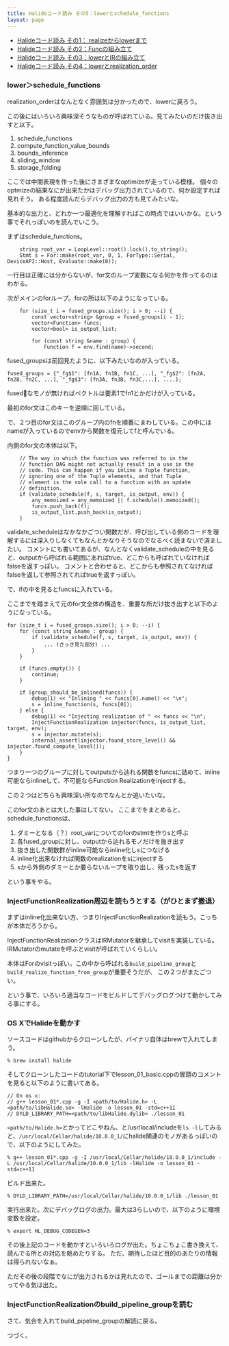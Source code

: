 ```yaml
---
title: Halideコード読み その5：lowerとschedule_functions
layout: page
---
```


- [Halideコード読み その1： realizeからlowerまで](https://karino2.github.io/2020/10/14/halide_reading_1.html)
- [Halideコード読み その2：Funcの組み立て](https://karino2.github.io/2020/10/14/halide_reading_2.html)
- [Halideコード読み その3：lowerとIRの組み立て](https://karino2.github.io/2020/10/15/halide_reading_3.html)
- [Halideコード読み その4：lowerとrealization_order](https://karino2.github.io/2020/10/19/halide_reading_4.html)


### lower＞schedule_functions

realization_orderはなんとなく雰囲気は分かったので、lowerに戻ろう。

この後にはいろいろ興味深そうなものが呼ばれている。見てみたいのだけ抜き出すと以下。

1. schedule_functions
2. compute_function_value_bounds
3. bounds_inference
4. sliding_window
5. storage_folding

ここでは中間表現を作った後にさまざまなoptimizeが走っている模様。
個々のoptmizeの結果なにが出来たかはデバッグ出力されているので、何か設定すれば見れそう。
ある程度読んだらデバッグ出力の方も見てみたいな。

基本的な出力と、どれか一つ最適化を理解すればこの時点ではいいかな。という事でそれっぽいのを読んでいこう。

まずはschedule_functions。

```
    string root_var = LoopLevel::root().lock().to_string();
    Stmt s = For::make(root_var, 0, 1, ForType::Serial, DeviceAPI::Host, Evaluate::make(0));
```

一行目は正確には分からないが、for文のループ変数になる何かを作ってるのはわかる。

次がメインのforループ。forの所は以下のようになっている。


```
    for (size_t i = fused_groups.size(); i > 0; --i) {
        const vector<string> &group = fused_groups[i - 1];
        vector<Function> funcs;
        vector<bool> is_output_list;

        for (const string &name : group) {
            Function f = env.find(name)->second;
```

fused_groupsは前回見たように、以下みたいなのが入っている。

```
fused_groups = {"_fg$1": [fn1A, fn1B, fn1C, ...], "_fg$2": [fn2A, fn2B, fn2C, ...], "_fg$3": [fn3A, fn3B, fn3C,...], ....};
```

fusedなモノが無ければベクトルは要素1でfn1とかだけが入っている。

最初のfor文はこのキーを逆順に回している。

で、２つ目のfor文はこのグループ内のfnを順番にまわしている。この中にはnameが入っているのでenvから関数を復元してfと呼んでいる。

内側のfor文の本体は以下。

```
    // The way in which the function was referred to in the
    // function DAG might not actually result in a use in the
    // code. This can happen if you inline a Tuple function,
    // ignoring one of the Tuple elements, and that Tuple
    // element is the sole call to a function with an update
    // definition.
    if (validate_schedule(f, s, target, is_output, env)) {
        any_memoized = any_memoized || f.schedule().memoized();
        funcs.push_back(f);
        is_output_list.push_back(is_output);
    }
```

validate_scheduleはなかなかごつい関数だが、呼び出している側のコードを理解するには深入りしなくてもなんとかなりそうなのでなるべく読まないで済ましたい。
コメントにも書いてあるが、なんとなくvalidate_scheduleの中を見ると、outputから呼ばれる範囲にあればtrue、どこからも呼ばれていなければfalseを返すっぽい。
コメントと合わせると、どこからも参照されてなければfalseを返して参照されてればtrueを返すっぽい。

で、ifの中を見るとfuncsに入れている。

ここまでを踏まえて元のfor文全体の構造を、重要な所だけ抜き出すと以下のようになっている。

```
for (size_t i = fused_groups.size(); i > 0; --i) {
    for (const string &name : group) {
        if (validate_schedule(f, s, target, is_output, env)) {
            ... (さっき見た部分) ...
        }
    }

    if (funcs.empty()) {
        continue;
    }

    if (group_should_be_inlined(funcs)) {
        debug(1) << "Inlining " << funcs[0].name() << "\n";
        s = inline_function(s, funcs[0]);
    } else {
        debug(1) << "Injecting realization of " << funcs << "\n";
        InjectFunctionRealization injector(funcs, is_output_list, target, env);
        s = injector.mutate(s);
        internal_assert(injector.found_store_level() && injector.found_compute_level());
    }
}
```

つまり一つのグループに対してoutputsから辿れる関数をfuncsに詰めて、inline可能ならinlineして、不可能ならFunction Realizationをinjectする。

この２つはどちらも興味深い所なのでなんとか追いたいな。

このfor文のあとは大した事はしてない。
ここまでをまとめると、schedule_functionsは、

1. ダミーとなる（？）root_varについてのforのstmtを作りsと呼ぶ
2. 各fused_groupに対し、outputから辿れるモノだけを抜き出す
3. 抜き出した関数群がinline可能ならinline化しsにつなげる
4. inline化出来なければ関数のrealizationをsにinjectする
5. sから外側のダミーとか要らないループを取り出し、残ったsを返す

という事をやる。

### InjectFunctionRealization周辺を読もうとする（がひとまず撤退）

まずはinline化出来ない方、つまりInjectFunctionRealizationを読もう。こっちが本体だろうから。

InjectFunctionRealizationクラスはIRMutatorを継承してvisitを実装している。
IRMutatorのmutateを呼ぶとvisitが呼ばれていくらしい。

本体はForのvisitっぽい。この中から呼ばれる`build_pipeline_group`と`build_realize_function_from_group`が重要そうだが、
この２つがまたごつい。

という事で、いろいろ適当なコードをビルドしてデバッグログつけて動かしてみる事にする。

### OS XでHalideを動かす

ソースコードはgithubからクローンしたが、バイナリ自体はbrewで入れてしまう。

```
% brew install halide
```

そしてクローンしたコードのtutorial下でlesson_01_basic.cppの冒頭のコメントを見ると以下のように書いてある。

```
// On os x:
// g++ lesson_01*.cpp -g -I <path/to/Halide.h> -L <path/to/libHalide.so> -lHalide -o lesson_01 -std=c++11
// DYLD_LIBRARY_PATH=<path/to/libHalide.dylib> ./lesson_01
```

`<path/to/Halide.h>`とかってどこやねん、と/usr/local/includeを`ls -l`してみると、`/usr/local/Cellar/halide/10.0.0_1/`にhalide関連のモノがあるっぽいので、以下のようにしてみた。

```
% g++ lesson_01*.cpp -g -I /usr/local/Cellar/halide/10.0.0_1/include -L /usr/local/Cellar/halide/10.0.0_1/lib -lHalide -o lesson_01 -std=c++11
```

ビルド出来た。

```
% DYLD_LIBRARY_PATH=/usr/local/Cellar/halide/10.0.0_1/lib ./lesson_01
```

実行出来た。次にデバッグログの出力。最大は3らしいので、以下のように環境変数を設定。

```
% export HL_DEBUG_CODEGEN=3
```

その後上記のコードを動かすといろいろログが出た。ちょこちょこ書き換えて、読んでる所との対応を眺めたりする。
ただ、期待したほど目的のあたりの情報は得られないなぁ。

ただその後の段階でなにが出力されるかは見れたので、ゴールまでの距離は分かってやる気は出た。


### InjectFunctionRealizationのbuild_pipeline_groupを読む

さて、気合を入れてbuild_pipeline_groupの解読に戻る。

つづく。








